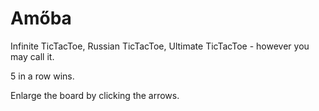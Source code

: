 # Amőba

Infinite TicTacToe, Russian TicTacToe, Ultimate TicTacToe - however you may call it.

5 in a row wins.

Enlarge the board by clicking the arrows.